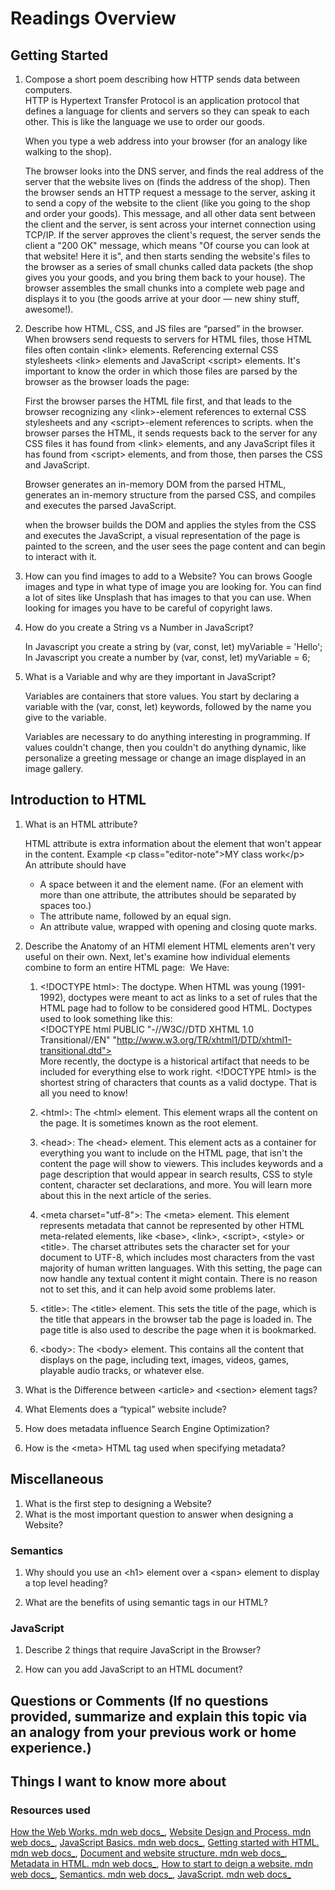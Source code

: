 # Readings Overview

## Getting Started

1. Compose a short poem describing how HTTP sends data between computers.&nbsp;  
    HTTP is Hypertext Transfer Protocol is an application protocol that defines a language for clients and servers so they can speak to each other. This is like the language we use to order our goods.

    When you type a web address into your browser (for an analogy like walking to the shop).

    The browser looks into the DNS server, and finds the real address of the server that the website lives on (finds the address of the shop).
    Then the browser sends an HTTP request a message to the server, asking it to send a copy of the website to the client (like you going to the shop and order your goods).   This message, and all other data sent between the client and the server, is sent across your internet connection using TCP/IP.
    If the server approves the client's request, the server sends the client a "200 OK" message, which means "Of course you can look at that website! Here it is", and then starts sending the website's files to the browser as a series of small chunks called data packets (the shop gives you your goods, and you bring them back to your house).
    The browser assembles the small chunks into a complete web page and displays it to you (the goods arrive at your door — new shiny stuff, awesome!).

2. Describe how HTML, CSS, and JS files are “parsed” in the browser.
    When browsers send requests to servers for HTML files, those HTML files often contain \<link> elements.
    Referencing external CSS stylesheets \<link> elements and JavaScript \<script> elements.
    It's important to know the order in which those files are parsed by the browser as the browser loads the page:

    First the  browser parses the HTML file first, and that leads to the browser recognizing any \<link>-element references to external CSS stylesheets and any \<script>-element references to scripts.
    when the browser parses the HTML, it sends requests back to the server for any CSS files it has found from \<link> elements, and any JavaScript files it has found from \<script> elements, and from those, then parses the CSS and JavaScript.

    Browser generates an in-memory DOM from the parsed HTML, generates an in-memory structure from the parsed CSS, and compiles and executes the parsed JavaScript.

    when the browser builds the DOM and applies the styles from the CSS and executes the JavaScript, a visual representation of the page is painted to the screen, and the user sees the page content and can begin to interact with it.

3. How can you find images to add to a Website?
    You can brows Google images and type in what type of image you are looking for. You can find a lot of sites like Unsplash that has images to that you can use. When looking for images you have to be careful of copyright laws.

4. How do you create a String vs a Number in JavaScript?

    In Javascript you create a string by (var, const, let) myVariable = 'Hello';&nbsp;  
    In Javascript you create a number by (var, const, let) myVariable = 6;

5. What is a Variable and why are they important in JavaScript?

    Variables are containers that store values. You start by declaring a variable with the (var, const, let) keywords, followed by the name you give to the variable.

    Variables are necessary to do anything interesting in programming. If values couldn't change, then you couldn't do anything dynamic, like personalize a greeting message or change an image displayed in an image gallery.

## Introduction to HTML

 1. What is an HTML attribute?

    HTML attribute is extra information about the element that won't appear in the content.
    Example \<p class="editor-note">MY class work\</p>&nbsp;  
    An attribute should have &nbsp;  
    * A space between it and the element name. (For an element with more than one attribute, the attributes should be separated by spaces too.)
    * The attribute name, followed by an equal sign.
    * An attribute value, wrapped with opening and closing quote marks.

 2. Describe the Anatomy of an HTMl element
 HTML elements aren't very useful on their own. Next, let's examine how individual elements combine to form an entire HTML page:&nbsp;
    <span style="color:grey"></span>
 We Have:&nbsp;  
    1. \<!DOCTYPE html>: The doctype. When HTML was young (1991-1992), doctypes were meant to act as links to a set of rules that the HTML page had to follow to be considered good HTML. Doctypes used to look something like this:&nbsp;  
\<!DOCTYPE html PUBLIC "-//W3C//DTD XHTML 1.0 Transitional//EN"
"http://www.w3.org/TR/xhtml1/DTD/xhtml1-transitional.dtd">&nbsp;  
More recently, the doctype is a historical artifact that needs to be included for everything else to work right. \<!DOCTYPE html> is the shortest string of characters that counts as a valid doctype. That is all you need to know!

    2. \<html></html>: The \<html> element. This element wraps all the content on the page. It is sometimes known as the root element.

    3. \<head></head>: The \<head> element. This element acts as a container for everything you want to include on the HTML page, that isn't the content the page will show to viewers. This includes keywords and a page description that would appear in search results, CSS to style content, character set declarations, and more. You will learn more about this in the next article of the series.
    4. \<meta charset="utf-8">: The \<meta> element. This element represents metadata that cannot be represented by other HTML meta-related elements, like \<base>, \<link>, \<script>, \<style> or \<title>. The charset attributes sets the character set for your document to UTF-8, which includes most characters from the vast majority of human written languages. With this setting, the page can now handle any textual content it might contain. There is no reason not to set this, and it can help avoid some problems later.
    5. \<title></title>: The \<title> element. This sets the title of the page, which is the title that appears in the browser tab the page is loaded in. The page title is also used to describe the page when it is bookmarked.
    6. \<body></body>: The \<body> element. This contains all the content that displays on the page, including text, images, videos, games, playable audio tracks, or whatever else.


 3. What is the Difference between \<article> and \<section> element tags?
 4. What Elements does a “typical” website include?
 5. How does metadata influence Search Engine Optimization?
 6. How is the \<meta> HTML tag used when specifying metadata?

## Miscellaneous

1. What is the first step to designing a Website?
2. What is the most important question to answer when designing a Website?

### Semantics

1. Why should you use an \<h1> element over a \<span> element to display a top level heading?

2. What are the benefits of using semantic tags in our HTML?

### JavaScript

1. Describe 2 things that require JavaScript in the Browser?

2. How can you add JavaScript to an HTML document?

## Questions or Comments (If no questions provided, summarize and explain this topic via an analogy from your previous work or home experience.)

## Things I want to know more about

### Resources used

[How the Web Works. mdn web docs_](https://developer.mozilla.org/en-US/docs/Learn/Getting_started_with_the_web/How_the_Web_works),
[Website Design and Process. mdn web docs_](https://developer.mozilla.org/en-US/docs/Learn/Getting_started_with_the_web/What_will_your_website_look_like),
[JavaScript Basics. mdn web docs_](https://developer.mozilla.org/en-US/docs/Learn/Getting_started_with_the_web/JavaScript_basics),
[Getting started with HTML. mdn web docs_](https://developer.mozilla.org/en-US/docs/Learn/HTML/Introduction_to_HTML/Getting_started),
[Document and website structure. mdn web docs_](https://developer.mozilla.org/en-US/docs/Learn/HTML/Introduction_to_HTML/Document_and_website_structure),
[Metadata in HTML. mdn web docs_](https://developer.mozilla.org/en-US/docs/Learn/HTML/Introduction_to_HTML/The_head_metadata_in_HTML),
[How to start to deign a website. mdn web docs_](https://developer.mozilla.org/en-US/docs/Learn/Common_questions/Thinking_before_coding),
[Semantics. mdn web docs_](https://developer.mozilla.org/en-US/docs/Glossary/Semantics),
[JavaScript. mdn web docs_](https://developer.mozilla.org/en-US/docs/Glossary/Semantics)
